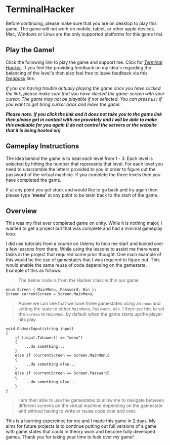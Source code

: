 # TerminalHacker

Before continuing, please make sure that you are on desktop to play this game. The game will not work on mobile, tablet, or other apple devices. Mac, Windows or Linux are the only supported platforms for this game trial.

## Play the Game!

Click the following link to play the game and support me. Click for *[Terminal Hacker](https://sharemygame.com/@UmHeyThere/terminal-hacker-1-0?fbclid=IwAR1kJsu6oVLwbqLBEZPC101vzNH_3Qytk2r4c7daWx5KoyNBP2W9QUDbGmk)*. If you feel like providing feedback on my idea's regarding the balancing of the level's then also feel free to leave feedback via this *[feedback](https://docs.google.com/forms/d/1u79wHWWwkceLrxiWsusQMkOJdfi7okWby8RUGGxfBrQ/edit?fbclid=IwAR2eZNSo-2g90EYcAmx1PX52ArfB5GtqyEm_y5KsfcTR5IdG3NXtiAAcLHc)* link.

*If you are having trouble actually playing the game once you have clicked the link, please make sure that you have slected the game-screen with your cursor. The game may not be playable if not selected. You can press `Esc` if you want to get bring cursor back and leave the game.*

***Please note: if you click the link and it does not take you to the game link then please get in contact with me provately and I will be able to make this avaliable for you again (I do not control the servers or the website that it is being hosted on)*** 

## Gameplay Instructions

The idea behind the game is to beat each level from 1 - 3. Each level is selected by hitting the number that represents that level. For each level you need to unscramble the letters provided to you in order to figure out the password of the virtual machine. If you complete the three levels then you have completed the game. 

If at any point you get stuck and would like to go back and try again then please type **'menu'** at any point to be takin back to the start of the game.

## Overview
This was my first ever completed game on unity. While it is nothing major, I wanted to get a project out that was complete and had a minimal gameplay loop.

I did use tutorials from a course on Udemy to help me start and looked over a few lessons from there. While using the lessons to assist me there were tasks in the project that required some prior thought. One main example of this would be the use of gamestates that I was required to figure out. This would enable the same reuse of code depending on the gamestate. Example of this as follows:

> The below code is from the Hacker class within our game.

    enum Screen { MainMenu, Password, Win };
    Screen currentScreen = Screen.MainMenu;

> Above we can see that we have three gamestates using an `enum` and setting the state to either `MainMenu`, `Password`, `Win`. I then use this to set the `Screen` to `MainMenu` by default when the game starts up/the player hits play.

    void OnUserInput(string input)
    {
        if (input.ToLower() == "menu")
        {
            ...do something...
        }
        else if (currentScreen == Screen.MainMenu)
        {
            ...do something else...
        }
        else if (currentScreen == Screen.Password)
        {
            ...do something else...
        }
    }

> I am then able to use the gamestates to allow me to navigate between different screens on the virtual machine depending on the gamestate and without having to write or reuse code over and over.

This is a learning expereince for me and I made this game in 2 days. My aims for future projects is to continue putting out full versions of a game with game states that could in theory work and become fully developed games. Thank you for taking your time to look over my game!